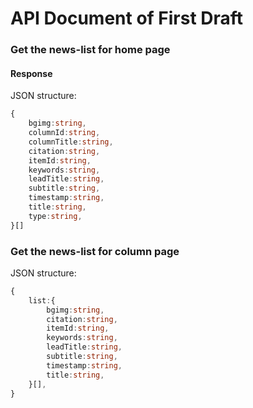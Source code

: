 # API Document of First Draft

### Get the news-list for home page

#### Response

JSON structure:

```typescript
{
    bgimg:string,
    columnId:string,
    columnTitle:string,
    citation:string,
    itemId:string,
    keywords:string,
    leadTitle:string,
    subtitle:string,
    timestamp:string,
    title:string,
    type:string,
}[]
```

### Get the news-list for column page

JSON structure:

```typescript
{
    list:{
        bgimg:string,
        citation:string,
        itemId:string,
        keywords:string,
        leadTitle:string,
        subtitle:string,
        timestamp:string,
        title:string,
    }[],
}
```